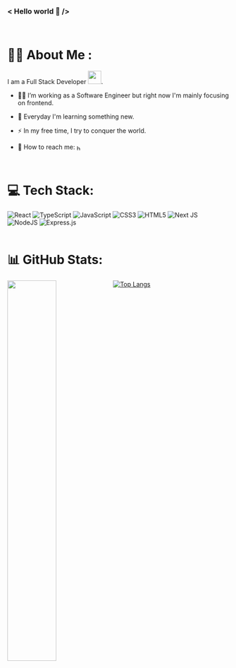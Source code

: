 ### &lt; Hello world 👋 /&gt;	 
<br />

# :woman_technologist: About Me :
I am a Full Stack Developer <img src="https://media.giphy.com/media/WUlplcMpOCEmTGBtBW/giphy.gif" width="30">.
- 🏃‍♀️ I’m working as a Software Engineer but right now I'm mainly focusing on frontend.

- :seedling: Everyday I'm learning something new.

- :zap: In my free time, I try to conquer the world.

- 💌 How to reach me:  <a align="left" href="https://linkedin.com/in/https://www.linkedin.com/in/magdalena-kedzia/" target="_blank"><img align="center" src="https://raw.githubusercontent.com/rahuldkjain/github-profile-readme-generator/master/src/images/icons/Social/linked-in-alt.svg" alt="https://www.linkedin.com/in/magdalena-kedzia/" height="12" width="12" /></a> 

<br />

# 💻 Tech Stack:
![React](https://img.shields.io/badge/react-%2320232a.svg?style=for-the-badge&logo=react&logoColor=%2361DAFB) ![TypeScript](https://img.shields.io/badge/typescript-%23007ACC.svg?style=for-the-badge&logo=typescript&logoColor=white) ![JavaScript](https://img.shields.io/badge/javascript-%23323330.svg?style=for-the-badge&logo=javascript&logoColor=%23F7DF1E) ![CSS3](https://img.shields.io/badge/css3-%231572B6.svg?style=for-the-badge&logo=css3&logoColor=white) ![HTML5](https://img.shields.io/badge/html5-%23E34F26.svg?style=for-the-badge&logo=html5&logoColor=white) ![Next JS](https://img.shields.io/badge/Next-black?style=for-the-badge&logo=next.js&logoColor=white) ![NodeJS](https://img.shields.io/badge/node.js-6DA55F?style=for-the-badge&logo=node.js&logoColor=white)  ![Express.js](https://img.shields.io/badge/express.js-%23404d59.svg?style=for-the-badge&logo=express&logoColor=%2361DAFB)
<br />
<br />

# 📊 GitHub Stats:
<div>
<img align="left" width="47%" src="https://github-readme-stats.vercel.app/api?username=magdalenakedzia&show_icons=true&theme=cobalt" />

[![Top Langs](https://github-readme-stats.vercel.app/api/top-langs/?username=magdalenakedzia&layout=compact&theme=cobalt)](https://github.com/anuraghazra/github-readme-stats)
</div>





